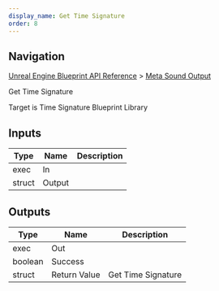 ```yaml
---
display_name: Get Time Signature
order: 8
---
```

## Navigation

[Unreal Engine Blueprint API Reference](https://dev.epicgames.com/documentation/en-us/unreal-engine/BlueprintAPI) > [Meta Sound Output](https://dev.epicgames.com/documentation/en-us/unreal-engine/BlueprintAPI/MetaSoundOutput)

Get Time Signature

Target is Time Signature Blueprint Library

## Inputs

| Type | Name | Description |
| --- | --- | --- |
| exec | In |  |
| struct | Output |  |

## Outputs

| Type | Name | Description |
| --- | --- | --- |
| exec | Out |  |
| boolean | Success |  |
| struct | Return Value | Get Time Signature |
